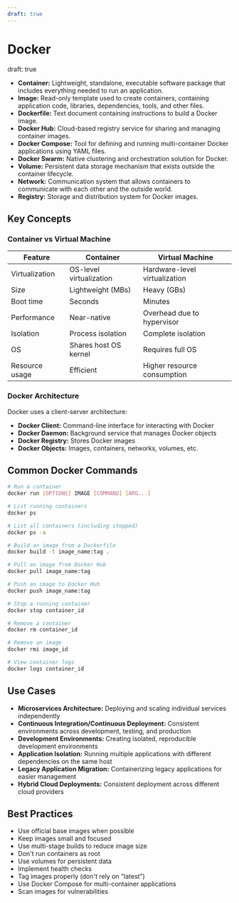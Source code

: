 ```yaml
---
draft: true
---
```

# Docker
draft: true

- **Container:** Lightweight, standalone, executable software package that includes everything needed to run an application.
- **Image:** Read-only template used to create containers, containing application code, libraries, dependencies, tools, and other files.
- **Dockerfile:** Text document containing instructions to build a Docker image.
- **Docker Hub:** Cloud-based registry service for sharing and managing container images.
- **Docker Compose:** Tool for defining and running multi-container Docker applications using YAML files.
- **Docker Swarm:** Native clustering and orchestration solution for Docker.
- **Volume:** Persistent data storage mechanism that exists outside the container lifecycle.
- **Network:** Communication system that allows containers to communicate with each other and the outside world.
- **Registry:** Storage and distribution system for Docker images.

## Key Concepts

### Container vs Virtual Machine

| Feature | Container | Virtual Machine |
|---------|-----------|-----------------|
| Virtualization | OS-level virtualization | Hardware-level virtualization |
| Size | Lightweight (MBs) | Heavy (GBs) |
| Boot time | Seconds | Minutes |
| Performance | Near-native | Overhead due to hypervisor |
| Isolation | Process isolation | Complete isolation |
| OS | Shares host OS kernel | Requires full OS |
| Resource usage | Efficient | Higher resource consumption |

### Docker Architecture

Docker uses a client-server architecture:
- **Docker Client:** Command-line interface for interacting with Docker
- **Docker Daemon:** Background service that manages Docker objects
- **Docker Registry:** Stores Docker images
- **Docker Objects:** Images, containers, networks, volumes, etc.

## Common Docker Commands

```bash
# Run a container
docker run [OPTIONS] IMAGE [COMMAND] [ARG...]

# List running containers
docker ps

# List all containers (including stopped)
docker ps -a

# Build an image from a Dockerfile
docker build -t image_name:tag .

# Pull an image from Docker Hub
docker pull image_name:tag

# Push an image to Docker Hub
docker push image_name:tag

# Stop a running container
docker stop container_id

# Remove a container
docker rm container_id

# Remove an image
docker rmi image_id

# View container logs
docker logs container_id
```

## Use Cases

- **Microservices Architecture:** Deploying and scaling individual services independently
- **Continuous Integration/Continuous Deployment:** Consistent environments across development, testing, and production
- **Development Environments:** Creating isolated, reproducible development environments
- **Application Isolation:** Running multiple applications with different dependencies on the same host
- **Legacy Application Migration:** Containerizing legacy applications for easier management
- **Hybrid Cloud Deployments:** Consistent deployment across different cloud providers

## Best Practices

- Use official base images when possible
- Keep images small and focused
- Use multi-stage builds to reduce image size
- Don't run containers as root
- Use volumes for persistent data
- Implement health checks
- Tag images properly (don't rely on "latest")
- Use Docker Compose for multi-container applications
- Scan images for vulnerabilities
